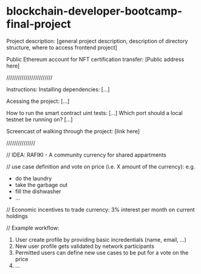 # blockchain-developer-bootcamp-final-project

Project description:
[general project description, description of directory structure, where to access frontend project]

Public Ethereum account for NFT certification transfer: [Public address here]

////////////////////////

Instructions:
  Installing dependencies:
  [...]

  Acessing the project:
  [...]

  How to run the smart contract uint tests:
  [...]
    Which port should a local testnet be running on?
    [...]


Screencast of walking through the project: [link here]


///////////////

// IDEA: RAFIKI - A community currency for shared appartments

// use case definition and vote on price (i.e. X amount of the currency):
e.g. 
  - do the laundry
  - take the garbage out
  - fill the dishwasher
  - ...

// Economic incentives to trade currency: 3% interest per month on current holdings


// Example workflow:
1. User create profile by providing basic incredentials (name, email, ...)
2. New user profile gets validated by network participants
3. Permitted users can define new use cases to be put for a vote on the price
4. ...
